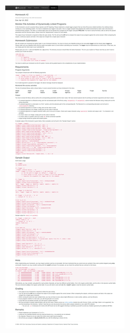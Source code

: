 ![hw2](https://github.com/13579and2468/NYCU-Advanced-UNIX-Programming-2022/blob/main/hw2/people.cs.nctu.edu.tw__chuang_courses_unixprog_resources_hw2_filelog_.png?raw=true)

